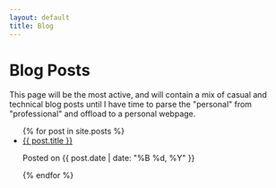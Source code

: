 ```yaml
---
layout: default
title: Blog
---
```


# Blog Posts

This page will be the most active, and will contain a mix of casual and technical blog posts until I have time to parse the "personal" from "professional" and offload to a personal webpage.

<div class="blog-list">
    <ul>
        {% for post in site.posts %}
        <li>
            <a href="{{ post.url | prepend: site.baseurl }}">{{ post.title }}</a>
            <p>Posted on {{ post.date | date: "%B %d, %Y" }}</p>
        </li>
        {% endfor %}
    </ul>
</div>
